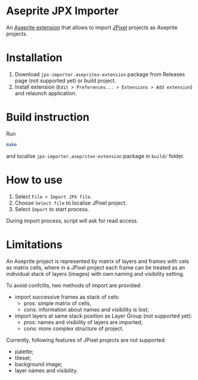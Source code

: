 # Aseprite JPX Importer

An [Aseprite extension](https://www.aseprite.org/docs/extensions/) that allows to import [JPixel](https://emad.itch.io/jpixel) projects as Aseprite projects.


# Installation

1. Download `jpx-importer.asepritex-extension` package from Releases page (not supported yet) or build project.
2. Install extension (`Edit > Preferences... > Extensions > Add extension`) and relaunch application.


# Build instruction

Run

```bash
make
```
and localise `jpx-importer.asepritex-extension` package in `build/` folder.


# How to use

1. Select `File > Import JPX file`.
2. Choose `Select file` to localise JPixel project.
3. Select `Import` to start process.

During import process, script will ask for read access.


# Limitations
An Aseprite project is represented by matrix of layers and frames with cels as matrix cells, where in a JPixel project each frame can be treated as an individual stack of layers (images) with own naming and visibility setting.

To avoid confclits, two methods of import are provided:
- import successive frames as stack of cels:
  - pros: simple matrix of cells,
  - cons: information about names and visibility is lost;
- import layers at same stack position as Layer Group (not supported yet):
  - pros: names and visibility of layers are imported,
  - cons: more complex structure of project.


Currently, following features of JPixel projects are not supported:
- palette;
- tileset;
- background image;
- layer names and visibility.